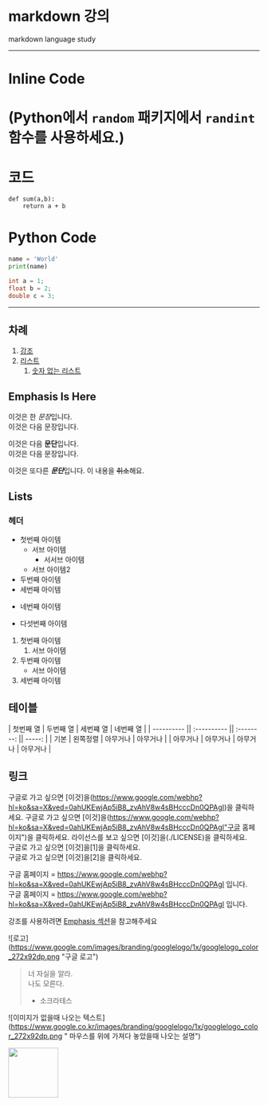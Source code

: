 markdown 강의
========
markdown language study

**************

# Inline Code

# (Python에서 `random` 패키지에서 `randint` 함수를 사용하세요.)

<!--
[//]: # "인라인 코드를 작성하려면 틱을 이용하세요"
[]: # 'Python에서 `random` 패키지에서 `randint` 함수를 사용하세요.'
-->

# 코드
    def sum(a,b):
        return a + b

# Python Code
```python
name = 'World'
print(name)
```

```java
int a = 1;
float b = 2;
double c = 3;
```
-----------------------

## 차례
1. [강조](#Emphasis)
2. [리스트](#Lists)
   1. [숫자 없는 리스트]()

## Emphasis Is Here

이것은 한 *문장*입니다.  
이것은 다음 문장입니다.

이것은 다음 **문단**입니다.  
이것은 다음 문장입니다.

이것은 또다른 ***문단***입니다.
이 내용을 ~~취소~~해요.

## Lists
### 헤더

- 첫번째 아이템
  - 서브 아이템
    - 서서브 아이템
  - 서브 아이템2
- 두번째 아이템
- 세번째 아이템
+ 네번째 아이템
* 다섯번째 아이템

1. 첫번째 아이템
   1. 서브 아이템
3. 두번째 아이템
   - 서브 아이템
5. 세번째 아이템

## 테이블

| 첫번째 열 | 두번째 열 | 세번쨰 열 | 네번째 열 |
| ---------- || :---------- || :--------: || -----: | 
| 기본 | 왼쪽정렬 | 아무거나 | 아무거나 |
| 아무거나 | 아무거나 | 아무거나 | 아무거나 |

## 링크
구글로 가고 싶으면 [이것]을(https://www.google.com/webhp?hl=ko&sa=X&ved=0ahUKEwjAp5iB8_zvAhV8w4sBHcccDn0QPAgI)을 클릭하세요.
구글로 가고 싶으면 [이것]을(https://www.google.com/webhp?hl=ko&sa=X&ved=0ahUKEwjAp5iB8_zvAhV8w4sBHcccDn0QPAgI"구글 홈페이지")을 클릭하세요.
라이선스를 보고 싶으면 [이것]을(./LICENSE)을 클릭하세요.  
구글로 가고 싶으면 [이것]을[1]을 클릭하세요.  
구글로 가고 싶으면 [이것]을[2]을 클릭하세요.  

구글 홈페이지 = https://www.google.com/webhp?hl=ko&sa=X&ved=0ahUKEwjAp5iB8_zvAhV8w4sBHcccDn0QPAgI 입니다.  
구글 홈페이지 = <https://www.google.com/webhp?hl=ko&sa=X&ved=0ahUKEwjAp5iB8_zvAhV8w4sBHcccDn0QPAgI> 입니다.  

[구글]: https://www.google.com/webhp?hl=ko&sa=X&ved=0ahUKEwjAp5iB8_zvAhV8w4sBHcccDn0QPAgI
[네이버]: https://www.naver.com/

강조를 사용하려면 [Emphasis 섹션](#Emphasis-Is-Here)을 참고해주세요


![로고]
(https://www.google.com/images/branding/googlelogo/1x/googlelogo_color_272x92dp.png "구글 로고")

> 너 자실을 알라.  
> 나도 모른다.
>  - 소크라테스

![이미지가 없을때 나오는 텍스트]
(https://www.google.co.kr/images/branding/googlelogo/1x/googlelogo_color_272x92dp.png " 마우스를 위에 가져다 놓았을때 나오는 설명")

<img
src = "https://www.google.co.kr/images/branding/googlelogo/1x/googlelogo_color_272x92dp.png" width=100>
</img>
